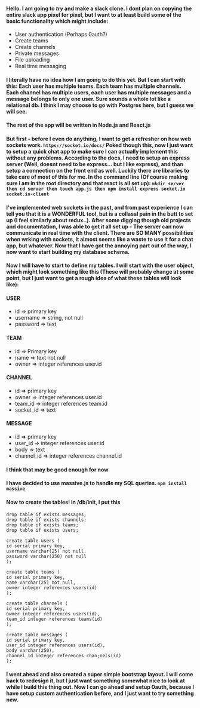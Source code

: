 #### Hello. I am going to *try* and make a slack clone. I dont plan on copying the entire slack app pixel for pixel, but I want to at least build some of the basic functionality which might include: 

* User authentication (Perhaps 0auth?)
* Create teams
* Create channels
* Private messages
* File uploading
* Real time messaging

#### I literally have no idea how I am going to do this yet. But I can start with this: Each user has multiple teams. Each team has multiple channels. Each channel has multiple users, each user has multiple messages and a message belongs to only one user. Sure sounds a whole lot like a relational db. I think I may choose to go with Postgres here, but I guess we will see.

#### The rest of the app will be written in Node.js and React.js

#### But first - before I even do anything, I want to get a refresher on how web sockets work. ```https://socket.io/docs/``` Poked though this, now I just want to setup a quick chat app to make sure I can actually implement this without any problems. According to the docs, I need to setup an express server (Well, doesnt need to be express... but I like express), and than setup a connection on the front end as well. Luckily there are libraries to take care of most of this for me. In the command line (Of course making sure I am in the root directory and that react is all set up):  ``` mkdir server then cd server then touch app.js then npm install express socket.io socket.io-client ```

#### I've implemented web sockets in the past, and from past experience I can tell you that it is a WONDERFUL tool, but is a collasal pain in the butt to set up (I feel similarly about redux..). After some digging though old projects and documentation, I was able to get it all set up - The server can now communicate in real time with the client. There are SO MANY possibilities when wrking with sockets, it almost seems like a waste to use it for a chat app, but whatever. Now that I have got the annoying part out of the way, I now want to start building my database schema. 

#### Now I will have to start to define my tables. I will start with the user object, which might look something like this (These will probably change at some point, but I just want to get a rough idea of what these tables will look like):

#### USER
* id => primary key
* username => string, not null
* password => text

#### TEAM
* id => Primary key
* name => text not null
* owner => integer references user.id

#### CHANNEL
* id => primary key
* owner => integer references user.id
* team_id => integer references team.id
* socket_id => text

#### MESSAGE
* id => primary key
* user_id => integer references user.id
* body => text
* channel_id => integer references channel.id

#### I think that may be good enough for now

#### I have decided to use massive.js to handle my SQL queries. ```npm install massive```
#### Now to create the tables! in /db/init, i put this

```code sql 
drop table if exists messages;
drop table if exists channels;
drop table if exists teams;
drop table if exists users;

create table users (
id serial primary key,
username varchar(25) not null,
password varchar(250) not null
);

create table teams (
id serial primary key,
name varchar(25) not null,
owner integer references users(id)
);

create table channels (
id serial primary key,
owner integer references users(id), 
team_id integer references teams(id)
);

create table messages (
id serial primary key,
user_id integer references users(id),
body varchar(250),
channel_id integer references chan;nels(id)
);
```
#### I went ahead and also created a super simple bootstrap layout. I will come back to redesign it, but I just want something somewhat nice to look at while I build this thing out. Now I can go ahead and setup 0auth, because I have setup custom authentication before, and I just want to try something new.